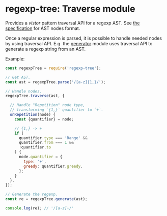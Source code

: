 # regexp-tree: Traverse module

Provides a _vistor_ pattern traversal API for a regexp AST. See [the specification](https://github.com/DmitrySoshnikov/regexp-tree#ast-nodes-specification) for AST nodes format.

Once a regular expression is parsed, it is possible to handle needed nodes by using traversal API. E.g. the [generator](https://github.com/DmitrySoshnikov/regexp-tree/tree/master/src/generator) module uses traversal API to generate a regexp string from an AST.

Example:

```js
const regexpTree = require('regexp-tree');

// Get AST.
const ast = regexpTree.parse('/[a-z]{1,}/');

// Handle nodes.
regexpTree.traverse(ast, {

  // Handle "Repetition" node type,
  // transforming `{1,}` quantifier to `+`.
  onRepetition(node) {
    const {quantifier} = node;

    // {1,} -> +
    if (
      quantifier.type === 'Range' &&
      quantifier.from === 1 &&
      !quantifier.to
    ) {
      node.quantifier = {
        type: '+',
        greedy: quantifier.greedy,
      };
    }
  },
});

// Generate the regexp.
const re = regexpTree.generate(ast);

console.log(re); // '/[a-z]+/'
```